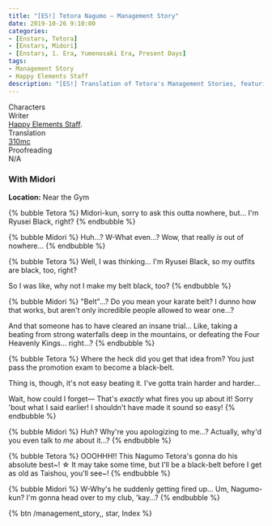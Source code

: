 ```yaml
---
title: "[ES!] Tetora Nagumo – Management Story"
date: 2019-10-26 9:10:00
categories:
- [Enstars, Tetora]
- [Enstars, Midori]
- [Enstars, 1. Era, Yumenosaki Era, Present Days]
tags:
- Management Story
- Happy Elements Staff
description: "[ES!] Translation of Tetora's Management Stories, featuring Midori."
---
```

<div class="three-wrapper" style="--storyColor:#5ac189;--storyColor-rgb:90,193,137;--storyColor-h:147.4;--storyColor-s:45.4%;--storyColor-l:55.5%;">
    <div class="info-area">
        <div class="info">
            <div class="info-item characters">
                <div class="label">
                    Characters
                </div>
                <div class="value">
								<a href="/categories/Enstars/Tetora" character="Tetora"></a>
                <a href="/categories/Enstars/Midori" character="Midori"></a>
                </div>
            </div>
            <div class="info-item one">
                <div class="label">
                    Writer
                </div>
                <div class="value">
                    <a href="/tags/Happy-Elements-Staff/">Happy Elements Staff</a>.
                </div>
            </div>
            <div class="info-item two">
                <div class="label">
                    Translation
                </div>
                <div class="value">
                    <a href="/about">310mc</a>
                </div>
            </div>
            <div class="info-item three">
                <div class="label">
                   Proofreading
                </div>
                <div class="value">
                   N/A
                </div>
            </div>
        </div>
    </div>
</div>

<!-- more -->

### With Midori

<div class="msr-location">
    <p><span><b>Location:</b> Near the Gym</span></p>
</div>

{% bubble Tetora %}
Midori-kun, sorry to ask this outta nowhere, but… I'm Ryusei Black, right?
{% endbubble %}

{% bubble Midori %}
Huh…? W-What even…? Wow, that really *is* out of nowhere…
{% endbubble %}

{% bubble Tetora %}
Well, I was thinking… I'm Ryusei Black, so my outfits are black, too, right?

So I was like, why not I make my belt black, too?
{% endbubble %}

{% bubble Midori %}
"Belt"…? Do you mean your karate belt? I dunno how that works, but aren't only incredible people allowed to wear one…?

And that someone has to have cleared an insane trial… Like, taking a beating from strong waterfalls deep in the mountains, or defeating the Four Heavenly Kings… right…?
{% endbubble %}

{% bubble Tetora %}
Where the heck did you get that idea from? You just pass the promotion exam to become a black-belt.

Thing is, though, it's not easy beating it. I've gotta train harder and harder…

Wait, how could I forget— That's *exactly* what fires you up about it! Sorry 'bout what I said earlier! I shouldn't have made it sound so easy!
{% endbubble %}

{% bubble Midori %}
Huh? Why're you apologizing to me…? Actually, why'd you even talk to *me* about it…?
{% endbubble %}

{% bubble Tetora %}
OOOHHH!! This Nagumo Tetora's gonna do his absolute best\~! ☆ It may take some time, but I'll be a black-belt before I get as old as Taishou, you'll see\~!
{% endbubble %}

{% bubble Midori %}
W-Why's he suddenly getting fired up… Um, Nagumo-kun? I'm gonna head over to my club, 'kay…?
{% endbubble %}

<div toc>{% btn /management_story,, star, Index %}</div>
